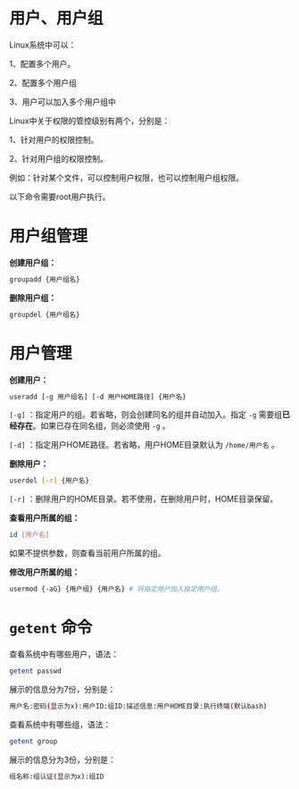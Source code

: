 # 用户、用户组

Linux系统中可以：

1、配置多个用户。

2、配置多个用户组

3、用户可以加入多个用户组中

Linux中关于权限的管控级别有两个，分别是：

1、针对用户的权限控制。

2、针对用户组的权限控制。

例如：针对某个文件，可以控制用户权限，也可以控制用户组权限。

以下命令需要root用户执行。

# 用户组管理

**创建用户组：**

```bash
groupadd {用户组名}
```

**删除用户组：**

```bash
groupdel {用户组名}
```

# 用户管理

**创建用户：**

```bash
useradd [-g 用户组名] [-d 用户HOME路径] {用户名}
```

`[-g]` ：指定用户的组。若省略，则会创建同名的组并自动加入。指定 `-g` 需要组**已经存在**。如果已存在同名组，则必须使用 `-g` 。

`[-d]` ：指定用户HOME路径。若省略，用户HOME目录默认为 `/home/用户名` 。

**删除用户：**

```bash
userdel [-r] {用户名}
```

`[-r]` ：删除用户的HOME目录。若不使用，在删除用户时，HOME目录保留。

**查看用户所属的组：**

```bash
id [用户名]
```

如果不提供参数，则查看当前用户所属的组。

**修改用户所属的组：**

```bash
usermod {-aG} {用户组} {用户名} # 将指定用户加入指定用户组。
```

# `getent` 命令

查看系统中有哪些用户，语法：

```bash
getent passwd
```

展示的信息分为7份，分别是：

```bash
用户名:密码(显示为x):用户ID:组ID:描述信息:用户HOME目录:执行终端(默认bash)
```

查看系统中有哪些组，语法：

```bash
getent group
```

展示的信息分为3份，分别是：

```bash
组名称:组认证(显示为x):组ID
```